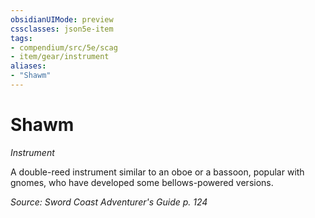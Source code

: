 ```yaml
---
obsidianUIMode: preview
cssclasses: json5e-item
tags:
- compendium/src/5e/scag
- item/gear/instrument
aliases: 
- "Shawm"
---
```

# Shawm
*Instrument*  


A double-reed instrument similar to an oboe or a bassoon, popular with gnomes, who have developed some bellows-powered versions.

*Source: Sword Coast Adventurer's Guide p. 124*